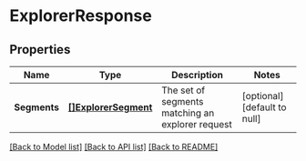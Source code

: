 # ExplorerResponse

## Properties
Name | Type | Description | Notes
------------ | ------------- | ------------- | -------------
**Segments** | [**[]ExplorerSegment**](ExplorerSegment.md) | The set of segments matching an explorer request | [optional] [default to null]

[[Back to Model list]](../README.md#documentation-for-models) [[Back to API list]](../README.md#documentation-for-api-endpoints) [[Back to README]](../README.md)

